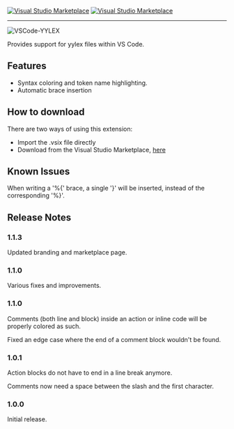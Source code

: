 [![Visual Studio Marketplace](https://img.shields.io/vscode-marketplace/v/carlubian.yylex.svg)](https://marketplace.visualstudio.com/items?itemName=carlubian.yylex)
[![Visual Studio Marketplace](https://img.shields.io/vscode-marketplace/d/carlubian.yylex.svg)](https://marketplace.visualstudio.com/items?itemName=carlubian.yylex)
<hr/>

![VSCode-YYLEX](https://carlubian.azurewebsites.net/images/YYLEX.png?maxAge=2592000 "VSCode-YYLEX")

Provides support for yylex files within VS Code.

## Features

* Syntax coloring and token name highlighting.
* Automatic brace insertion

## How to download

There are two ways of using this extension:

* Import the .vsix file directly
* Download from the Visual Studio Marketplace, [here](https://marketplace.visualstudio.com/items?itemName=carlubian.yylex)

## Known Issues

When writing a '%{' brace, a single '}' will be inserted, instead of the corresponding '%}'.

## Release Notes

### 1.1.3

Updated branding and marketplace page.

### 1.1.0

Various fixes and improvements.

### 1.1.0

Comments (both line and block) inside an action or inline code will be properly colored as such.

Fixed an edge case where the end of a comment block wouldn't be found.

### 1.0.1

Action blocks do not have to end in a line break anymore.

Comments now need a space between the slash and the first character.

### 1.0.0

Initial release.